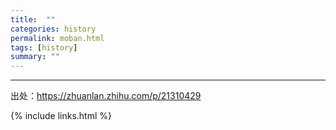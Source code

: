 ```yaml
---
title:  ""
categories: history
permalink: moban.html
tags: [history]
summary: ""
---
```





---------

出处：<https://zhuanlan.zhihu.com/p/21310429>

{% include links.html %}
